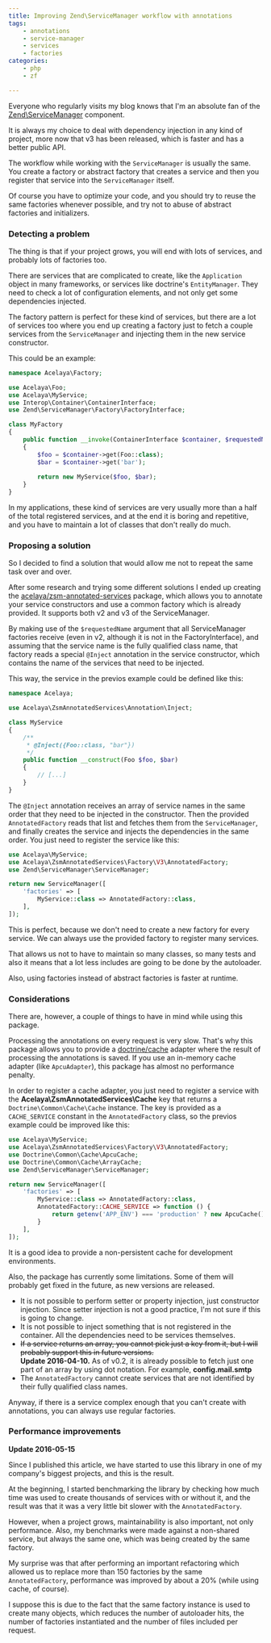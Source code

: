 ```yaml
---
title: Improving Zend\ServiceManager workflow with annotations
tags:
    - annotations
    - service-manager
    - services
    - factories
categories:
    - php
    - zf

---
```


Everyone who regularly visits my blog knows that I'm an absolute fan of the [Zend\ServiceManager](http://zendframework.github.io/zend-servicemanager/) component.

It is always my choice to deal with dependency injection in any kind of project, more now that v3 has been released, which is faster and has a better public API.

The workflow while working with the `ServiceManager` is usually the same. You create a factory or abstract factory that creates a service and then you register that service into the `ServiceManager` itself.

Of course you have to optimize your code, and you should try to reuse the same factories whenever possible, and try not to abuse of abstract factories and initializers.

### Detecting a problem

The thing is that if your project grows, you will end with lots of services, and probably lots of factories too.

There are services that are complicated to create, like the `Application` object in many frameworks, or services like doctrine's `EntityManager`. They need to check a lot of configuration elements, and not only get some dependencies injected.

The factory pattern is perfect for these kind of services, but there are a lot of services too where you end up creating a factory just to fetch a couple services from the `ServiceManager` and injecting them in the new service constructor.

This could be an example:

```php
namespace Acelaya\Factory;

use Acelaya\Foo;
use Acelaya\MyService;
use Interop\Container\ContainerInterface;
use Zend\ServiceManager\Factory\FactoryInterface;

class MyFactory
{
    public function __invoke(ContainerInterface $container, $requestedName, array $options = null)
    {
        $foo = $container->get(Foo::class);
        $bar = $container->get('bar');
        
        return new MyService($foo, $bar);
    }
}
```

In my applications, these kind of services are very usually more than a half of the total registered services, and at the end it is boring and repetitive, and you have to maintain a lot of classes that don't really do much.

### Proposing a solution

So I decided to find a solution that would allow me not to repeat the same task over and over.

After some research and trying some different solutions I ended up creating the [acelaya/zsm-annotated-services](https://github.com/acelaya/zsm-annotated-services) package, which allows you to annotate your service constructors and use a common factory which is already provided. It supports both v2 and v3 of the ServiceManager.

By making use of the `$requestedName` argument that all ServiceManager factories receive (even in v2, although it is not in the FactoryInterface), and assuming that the service name is the fully qualified class name, that factory reads a special `@Inject` annotation in the service constructor, which contains the name of the services that need to be injected.

This way, the service in the previos example could be defined like this:

```php
namespace Acelaya;

use Acelaya\ZsmAnnotatedServices\Annotation\Inject;

class MyService
{
    /**
     * @Inject({Foo::class, "bar"})
     */
    public function __construct(Foo $foo, $bar)
    {
        // [...]
    }
}
```

The `@Inject` annotation receives an array of service names in the same order that they need to be injected in the constructor. Then the provided `AnnotatedFactory` reads that list and fetches them from the `ServiceManager`, and finally creates the service and injects the dependencies in the same order. You just need to register the service like this:

```php
use Acelaya\MyService;
use Acelaya\ZsmAnnotatedServices\Factory\V3\AnnotatedFactory;
use Zend\ServiceManager\ServiceManager;

return new ServiceManager([
    'factories' => [
        MyService::class => AnnotatedFactory::class,
    ],
]);
```

This is perfect, because we don't need to create a new factory for every service. We can always use the provided factory to register many services.

That allows us not to have to maintain so many classes, so many tests and also it means that a lot less includes are going to be done by the autoloader.

Also, using factories instead of abstract factories is faster at runtime.

### Considerations

There are, however, a couple of things to have in mind while using this package.

Processing the annotations on every request is very slow. That's why this package allows you to provide a [doctrine/cache](https://github.com/doctrine/cache) adapter where the result of processing the annotations is saved. If you use an in-memory cache adapter (like `ApcuAdapter`), this package has almost no performance penalty.

In order to register a cache adapter, you just need to register a service with the **Acelaya\ZsmAnnotatedServices\Cache** key that returns a `Doctrine\Common\Cache\Cache` instance. The key is provided as a `CACHE_SERVICE` constant in the `AnnotatedFactory` class, so the previos example could be improved like this:

```php
use Acelaya\MyService;
use Acelaya\ZsmAnnotatedServices\Factory\V3\AnnotatedFactory;
use Doctrine\Common\Cache\ApcuCache;
use Doctrine\Common\Cache\ArrayCache;
use Zend\ServiceManager\ServiceManager;

return new ServiceManager([
    'factories' => [
        MyService::class => AnnotatedFactory::class,
        AnnotatedFactory::CACHE_SERVICE => function () {
            return getenv('APP_ENV') === 'production' ? new ApcuCache() : new ArrayCache();
        }
    ],
]);
```

It is a good idea to provide a non-persistent cache for development environments.

Also, the package has currently some limitations. Some of them will probably get fixed in the future, as new versions are released.
 
* It is not possible to perform setter or property injection, just constructor injection. Since setter injection is not a good practice, I'm not sure if this is going to change.
* It is not possible to inject something that is not registered in the container. All the dependencies need to be services themselves.
* <del>If a service returns an array, you cannot pick just a key from it, but I will probably support this in future versions.</del><br>**Update 2016-04-10.** As of v0.2, it is already possible to fetch just one part of an array by using dot notation. For example, **config.mail.smtp**
* The `AnnotatedFactory` cannot create services that are not identified by their fully qualified class names.

Anyway, if there is a service complex enough that you can't create with annotations, you can always use regular factories.

### Performance improvements

**Update 2016-05-15**

Since I published this article, we have started to use this library in one of my company's biggest projects, and this is the result.

At the beginning, I started benchmarking the library by checking how much time was used to create thousands of services with or without it, and the result was that it was a very little bit slower with the `AnnotatedFactory`.

However, when a project grows, maintainability is also important, not only performance. Also, my benchmarks were made against a non-shared service, but always the same one, which was being created by the same factory.

My surprise was that after performing an important refactoring which allowed us to replace more than 150 factories by the same `AnnotatedFactory`, performance was improved by about a 20% (while using cache, of course).

I suppose this is due to the fact that the same factory instance is used to create many objects, which reduces the number of autoloader hits, the number of factories instantiated and the number of files included per request.
